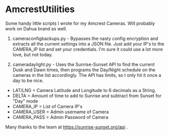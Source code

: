 # AmcrestUtilities

Some handy little scripts I wrote for my Amcrest Cameras. Will probably work on Dahua brand as well. 

1. cameraconfigbackups.py - Bypasses the nasty config encryption and extracts all the current settings into a JSON file. Just add your IP's to the CAMERA_IP list and set your credentials. I'm sure it could use a lot more love, but not today.

2. cameradaylight.py - Uses the Sunrise-Sunset API to find the current Dusk and Dawn times, then programs the Day/Night schedule on the cameras in the list accordingly. The API has limits, so I only hit it once a day to be nice. 

- LAT/LNG = Camera Latitude and Longitude to 6 decimals as a String.
- DELTA = Amount of time to add to Sunrise and subtract from Sunset for "Day" mode
- CAMERA_IP = List of Camera IP's
- CAMERA_USER = Admin username of Camera
- CAMERA_PASS = Admin Password of Camera


Many thanks to the team at https://sunrise-sunset.org/api . 
